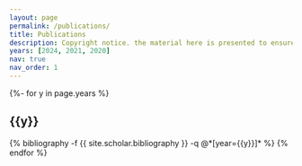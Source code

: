 ```yaml
---
layout: page
permalink: /publications/
title: Publications
description: Copyright notice. the material here is presented to ensure timely dissemination of scholarly and technical work. Copyright and all rights therein are retained by authors or by other copyright holders. All persons using this information are expected to adhere to the terms and constraints by author’s copyright. These works may not be reposted without the explicit permission of the copyright holder.
years: [2024, 2021, 2020]
nav: true
nav_order: 1
---
```

<!-- _pages/publications.md -->
<div class="publications">

{%- for y in page.years %}
  <h2 class="year">{{y}}</h2>
  {% bibliography -f {{ site.scholar.bibliography }} -q @*[year={{y}}]* %}
{% endfor %}

</div>
